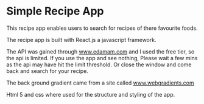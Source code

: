 # Simple Recipe App

This recipe app enables users to search for recipes of there favourite foods.

The recipe app is built with React.js a javascript framework.

The API was gained through www.edamam.com and I used the free tier, so the api is limited. If you use the app and see nothing, Please wait a few mins as the api may have hit the limit threshold. Or close the window and come back and search for your recipe.

The back ground gradient came from a site called www.webgradients.com

Html 5 and css where used for the structure and styling of the app.
